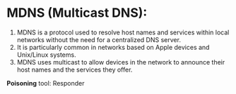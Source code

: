 # MDNS (Multicast DNS):

1. MDNS is a protocol used to resolve host names and services within local networks without the need for a centralized DNS server.
2. It is particularly common in networks based on Apple devices and Unix/Linux systems.
3. MDNS uses multicast to allow devices in the network to announce their host names and the services they offer.

**Poisoning**
tool: Responder